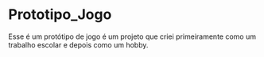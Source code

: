# Prototipo_Jogo

Esse é um protótipo de jogo é um projeto que criei primeiramente como um trabalho escolar e depois como um hobby.
